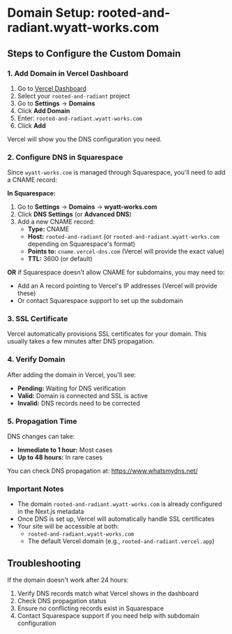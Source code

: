 # Domain Setup: rooted-and-radiant.wyatt-works.com

## Steps to Configure the Custom Domain

### 1. Add Domain in Vercel Dashboard

1. Go to [Vercel Dashboard](https://vercel.com/dashboard)
2. Select your `rooted-and-radiant` project
3. Go to **Settings** → **Domains**
4. Click **Add Domain**
5. Enter: `rooted-and-radiant.wyatt-works.com`
6. Click **Add**

Vercel will show you the DNS configuration you need.

### 2. Configure DNS in Squarespace

Since `wyatt-works.com` is managed through Squarespace, you'll need to add a CNAME record:

**In Squarespace:**
1. Go to **Settings** → **Domains** → **wyatt-works.com**
2. Click **DNS Settings** (or **Advanced DNS**)
3. Add a new CNAME record:
   - **Type:** CNAME
   - **Host:** `rooted-and-radiant` (or `rooted-and-radiant.wyatt-works.com` depending on Squarespace's format)
   - **Points to:** `cname.vercel-dns.com` (Vercel will provide the exact value)
   - **TTL:** 3600 (or default)

**OR** if Squarespace doesn't allow CNAME for subdomains, you may need to:
- Add an A record pointing to Vercel's IP addresses (Vercel will provide these)
- Or contact Squarespace support to set up the subdomain

### 3. SSL Certificate

Vercel automatically provisions SSL certificates for your domain. This usually takes a few minutes after DNS propagation.

### 4. Verify Domain

After adding the domain in Vercel, you'll see:
- **Pending:** Waiting for DNS verification
- **Valid:** Domain is connected and SSL is active
- **Invalid:** DNS records need to be corrected

### 5. Propagation Time

DNS changes can take:
- **Immediate to 1 hour:** Most cases
- **Up to 48 hours:** In rare cases

You can check DNS propagation at: https://www.whatsmydns.net/

### Important Notes

- The domain `rooted-and-radiant.wyatt-works.com` is already configured in the Next.js metadata
- Once DNS is set up, Vercel will automatically handle SSL certificates
- Your site will be accessible at both:
  - `rooted-and-radiant.wyatt-works.com`
  - The default Vercel domain (e.g., `rooted-and-radiant.vercel.app`)

## Troubleshooting

If the domain doesn't work after 24 hours:
1. Verify DNS records match what Vercel shows in the dashboard
2. Check DNS propagation status
3. Ensure no conflicting records exist in Squarespace
4. Contact Squarespace support if you need help with subdomain configuration

